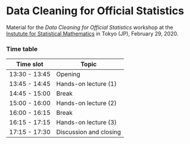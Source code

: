 # Data Cleaning for Official Statistics


Material for the _Data Cleaning for Official Statistics_ workshop
at the [Instutute for Statistical Mathematics](https://www.ism.ac.jp/index_e.html) in Tokyo (JP), February 29, 2020.


### Time table 


|Time slot     | Topic                 |
|--------------|-----------------------|
|13:30 - 13:45 | Opening               |
|13:45 - 14:45 | Hands-on lecture (1)  |
|14:45 - 15:00 | Break                 |
|15:00 - 16:00 | Hands-on lecture (2)  |
|16:00 - 16:15 | Break                 |
|16:15 - 17:15 | Hands-on lecture (3)  |
|17:15 - 17:30 | Discussion and closing| 




